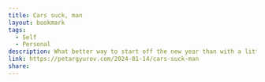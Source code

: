 ```yaml
---
title: Cars suck, man
layout: bookmark
tags:
  - Self
  - Personal
description: What better way to start off the new year than with a little rant.
link: https://petargyurov.com/2024-01-14/cars-suck-man
share:
---
```


